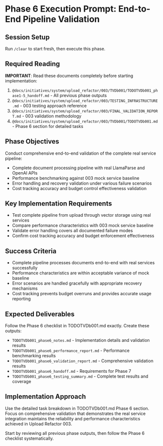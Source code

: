 # Phase 6 Execution Prompt: End-to-End Pipeline Validation

## Session Setup
Run `/clear` to start fresh, then execute this phase.

## Required Reading
**IMPORTANT**: Read these documents completely before starting implementation:

1. `@docs/initiatives/system/upload_refactor/003/TVDb001/TODOTVDb001_phase1-5_handoff.md` - All previous phase outputs
2. `@docs/initiatives/system/upload_refactor/003/TESTING_INFRASTRUCTURE.md` - 003 testing approach reference
3. `@docs/initiatives/system/upload_refactor/003/FINAL_VALIDATION_REPORT.md` - 003 validation methodology
4. `@docs/initiatives/system/upload_refactor/003/TVDb001/TODOTVDb001.md` - Phase 6 section for detailed tasks

## Phase Objectives
Conduct comprehensive end-to-end validation of the complete real service pipeline:
- Complete document processing pipeline with real LlamaParse and OpenAI APIs
- Performance benchmarking against 003 mock service baseline
- Error handling and recovery validation under various failure scenarios
- Cost tracking accuracy and budget control effectiveness validation

## Key Implementation Requirements
- Test complete pipeline from upload through vector storage using real services
- Compare performance characteristics with 003 mock service baseline
- Validate error handling covers all documented failure modes
- Confirm cost tracking accuracy and budget enforcement effectiveness

## Success Criteria
- Complete pipeline processes documents end-to-end with real services successfully
- Performance characteristics are within acceptable variance of mock baseline
- Error scenarios are handled gracefully with appropriate recovery mechanisms
- Cost tracking prevents budget overruns and provides accurate usage reporting

## Expected Deliverables
Follow the Phase 6 checklist in TODOTVDb001.md exactly. Create these outputs:
- `TODOTVDb001_phase6_notes.md` - Implementation details and validation results
- `TODOTVDb001_phase6_performance_report.md` - Performance benchmarking results
- `TODOTVDb001_phase6_validation_report.md` - Comprehensive validation results
- `TODOTVDb001_phase6_handoff.md` - Requirements for Phase 7
- `TODOTVDb001_phase6_testing_summary.md` - Complete test results and coverage

## Implementation Approach
Use the detailed task breakdown in TODOTVDb001.md Phase 6 section. Focus on comprehensive validation that demonstrates the real service integration maintains the reliability and performance characteristics achieved in Upload Refactor 003.

Start by reviewing all previous phase outputs, then follow the Phase 6 checklist systematically.